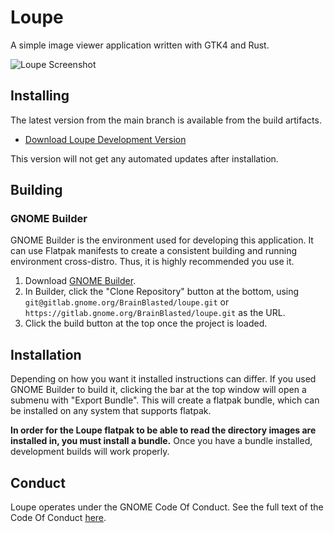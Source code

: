 # Loupe

A simple image viewer application written with GTK4 and Rust.

![Loupe Screenshot](https://gitlab.gnome.org/BrainBlasted/loupe/uploads/863131c1292cb9f1b32fbef39f266bcf/image.png)

## Installing

The latest version from the main branch is available from the build artifacts.

- [Download Loupe Development Version](https://gitlab.gnome.org/api/v4/projects/13923/jobs/artifacts/main/raw/org.gnome.Loupe.Devel.flatpak?job=flatpak)

This version will not get any automated updates after installation.

## Building

### GNOME Builder

GNOME Builder is the environment used for developing this application. It can use Flatpak manifests to create a consistent building and running environment cross-distro. Thus, it is highly
recommended you use it.

1. Download [GNOME Builder](https://flathub.org/apps/details/org.gnome.Builder).
2. In Builder, click the "Clone Repository" button at the bottom, using `git@gitlab.gnome.org/BrainBlasted/loupe.git`
or `https://gitlab.gnome.org/BrainBlasted/loupe.git` as the URL.
3. Click the build button at the top once the project is loaded.


## Installation

Depending on how you want it installed instructions can differ. If you
used GNOME Builder to build it, clicking the bar at the top window will 
open a submenu with "Export Bundle". This will create a flatpak bundle, 
which can be installed on any system that supports flatpak.

**In order for the Loupe flatpak to be able to read the directory images are installed in, you must install a bundle.**
Once you have a bundle installed, development builds will work properly.

## Conduct

Loupe operates under the GNOME Code Of Conduct. See the full
text of the Code Of Conduct [here](CODE_OF_CONDUCT.md).
